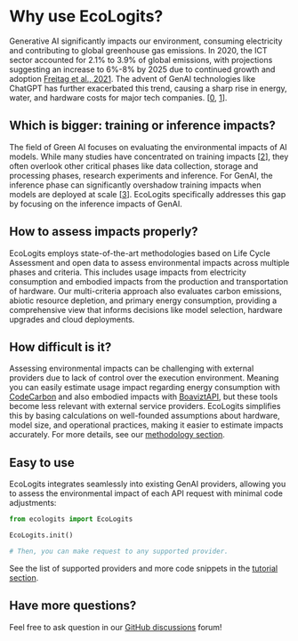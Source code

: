 # Why use EcoLogits?

Generative AI significantly impacts our environment, consuming electricity and contributing to global greenhouse gas emissions. In 2020, the ICT sector accounted for 2.1% to 3.9% of global emissions, with projections suggesting an increase to 6%-8% by 2025 due to continued growth and adoption [Freitag et al., 2021](https://doi.org/10.1016/j.patter.2021.100340). The advent of GenAI technologies like ChatGPT has further exacerbated this trend, causing a sharp rise in energy, water, and hardware costs for major tech companies. [[0](https://www.theguardian.com/technology/article/2024/jul/02/google-ai-emissions), [1](https://www.bloomberg.com/news/articles/2024-05-15/microsoft-s-ai-investment-imperils-climate-goal-as-emissions-jump-30)].

## Which is bigger: training or inference impacts?

The field of Green AI focuses on evaluating the environmental impacts of AI models. While many studies have concentrated on training impacts [[2](https://github.com/samuelrince/awesome-green-ai?tab=readme-ov-file)], they often overlook other critical phases like data collection, storage and processing phases, research experiments and inference. For GenAI, the inference phase can significantly overshadow training impacts when models are deployed at scale [[3](https://www.seldon.io/the-environmental-impact-of-ml-inference)]. EcoLogits specifically addresses this gap by focusing on the inference impacts of GenAI.

## How to assess impacts properly?

EcoLogits employs state-of-the-art methodologies based on Life Cycle Assessment and open data to assess environmental impacts across multiple phases and criteria. This includes usage impacts from electricity consumption and embodied impacts from the production and transportation of hardware. Our multi-criteria approach also evaluates carbon emissions, abiotic resource depletion, and primary energy consumption, providing a comprehensive view that informs decisions like model selection, hardware upgrades and cloud deployments.

## How difficult is it?

Assessing environmental impacts can be challenging with external providers due to lack of control over the execution environment. Meaning you can easily estimate usage impact regarding energy consumption with [CodeCarbon](https://github.com/mlco2/codecarbon) and also embodied impacts with [BoaviztAPI](https://github.com/Boavizta/boaviztapi), but these tools become less relevant with external service providers. EcoLogits simplifies this by basing calculations on well-founded assumptions about hardware, model size, and operational practices, making it easier to estimate impacts accurately. For more details, see our [methodology section](methodology/index.md).

## Easy to use

EcoLogits integrates seamlessly into existing GenAI providers, allowing you to assess the environmental impact of each API request with minimal code adjustments:

```python
from ecologits import EcoLogits

EcoLogits.init()    

# Then, you can make request to any supported provider.
```

See the list of supported providers and more code snippets in the [tutorial section](tutorial/index.md).

## Have more questions?

Feel free to ask question in our [GitHub discussions](https://github.com/genai-impact/ecologits/discussions/categories/q-a) forum!
